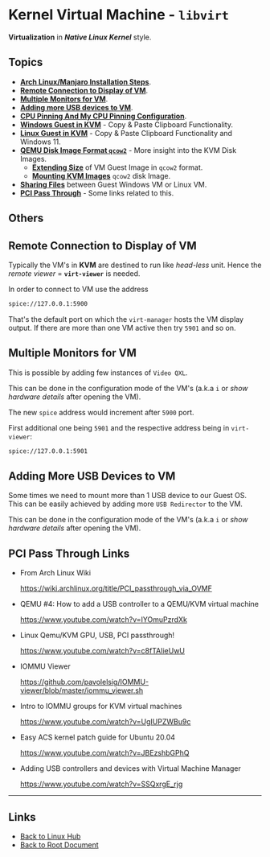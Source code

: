 # Kernel Virtual Machine - `libvirt`

**Virtualization** in ***Native Linux Kernel*** style.

## Topics

- **[Arch Linux/Manjaro Installation Steps](./manjaro-install.md)**.
- **[Remote Connection to Display of VM](#remote-connection-to-display-of-vm)**.
- **[Multiple Monitors for VM](#multiple-monitors-for-vm)**.
- **[Adding more USB devices to VM](#adding-more-usb-devices-to-vm)**.
- **[CPU Pinning And My CPU Pinning Configuration](./cpu-pinning.md)**.
- **[Windows Guest in KVM](./windows.md)** - Copy & Paste Clipboard Functionality.
- **[Linux Guest in KVM](./linux.md)** - Copy & Paste Clipboard Functionality and Windows 11.
- **[QEMU Disk Image Format `qcow2`](./qmu-disk-image.md)** - More insight into the KVM Disk Images.
    - **[Extending Size](./qmu-disk-image.md#extending-size-of-vm-guest-image-in-qcow2-format)** of VM Guest Image in `qcow2` format.
    - **[Mounting KVM Images](./qmu-disk-image.md#mounting-qemu-qcow2-disk-image)** `qcow2` disk Image.
- **[Sharing Files](./share-files.md)** between Guest Windows VM or Linux VM.
- **[PCI Pass Through](#pci-pass-through-links)** - Some links related to this.

## Others

## Remote Connection to Display of VM

Typically the VM's in **KVM** are destined to run like *head-less* unit.
Hence the *remote viewer* = **`virt-viewer`** is needed.

In order to connect to VM use the address

```sh
spice://127.0.0.1:5900
```

That's the default port on which the `virt-manager` hosts the VM display output.
If there are more than one VM active then try `5901` and so on.

## Multiple Monitors for VM

This is possible by adding few instances of `Video QXL`.

This can be done in the configuration mode of the VM's
(a.k.a `i` or *show hardware details* after opening the VM).

The new `spice` address would increment after `5900` port.

First additional one being `5901` and the respective address being in `virt-viewer`:

```sh
spice://127.0.0.1:5901
```

## Adding More USB Devices to VM

Some times we need to mount more than 1 USB device to our Guest OS.
This can be easily achieved by adding more `USB Redirector` to the VM.

This can be done in the configuration mode of the VM's
(a.k.a `i` or *show hardware details* after opening the VM).

## PCI Pass Through Links

- From Arch Linux Wiki

    <https://wiki.archlinux.org/title/PCI_passthrough_via_OVMF>

- QEMU #4: How to add a USB controller to a QEMU/KVM virtual machine

    <https://www.youtube.com/watch?v=IYOmuPzrdXk>

- Linux Qemu/KVM GPU, USB, PCI passthrough!

    <https://www.youtube.com/watch?v=c8fTAIieUwU>

- IOMMU Viewer

    <https://github.com/pavolelsig/IOMMU-viewer/blob/master/iommu_viewer.sh>

- Intro to IOMMU groups for KVM virtual machines

    <https://www.youtube.com/watch?v=UgIUPZWBu9c>

- Easy ACS kernel patch guide for Ubuntu 20.04

    <https://www.youtube.com/watch?v=JBEzshbGPhQ>

- Adding USB controllers and devices with Virtual Machine Manager

    <https://www.youtube.com/watch?v=SSQxrgE_rjg>



----
<!-- Footer Begins Here -->
## Links

- [Back to Linux Hub](../README.md)
- [Back to Root Document](../../README.md)